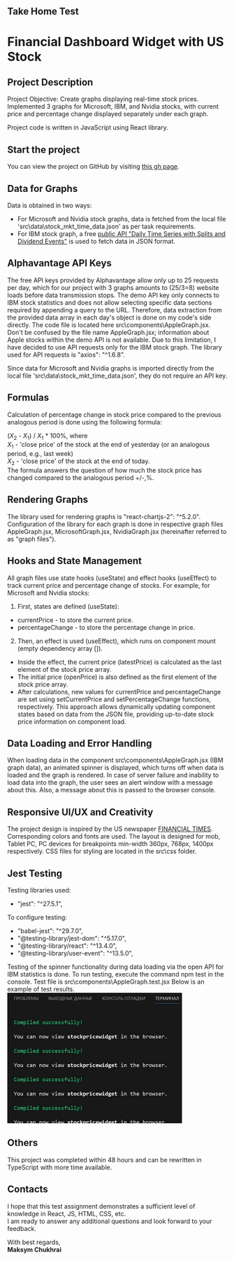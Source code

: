 ## Take Home Test

# Financial Dashboard Widget with US Stock

## Project Description
Project Objective: Create graphs displaying real-time stock prices.
Implemented 3 graphs for Microsoft, IBM, and Nvidia stocks, with current price and percentage change displayed separately under each graph.

Project code is written in JavaScript using React library.

## Start the project
You can view the project on GitHub by visiting [this gh page](https://maksymchukhrai.github.io/Dashboard-Widget/).

## Data for Graphs
Data is obtained in two ways:
- For Microsoft and Nvidia stock graphs, data is fetched from the local file 'src\data\stock_mkt_time_data.json' as per task requirements.
- For IBM stock graph, a free [public API "Daily Time Series with Splits and Dividend Events"](https://www.alphavantage.co/query?function=TIME_SERIES_DAILY_ADJUSTED&symbol=IBM&outputsize=full&apikey=demo) is used to fetch data in JSON format.

## Alphavantage API Keys
The free API keys provided by Alphavantage allow only up to 25 requests per day, which for our project with 3 graphs amounts to (25/3=8) website loads before data transmission stops. The demo API key only connects to IBM stock statistics and does not allow selecting specific data sections required by appending a query to the URL. Therefore, data extraction from the provided data array in each day's object is done on my code's side directly. The code file is located here src\components\AppleGraph.jsx. Don't be confused by the file name AppleGraph.jsx; information about Apple stocks within the demo API is not available.
Due to this limitation, I have decided to use API requests only for the IBM stock graph.
The library used for API requests is "axios": "^1.6.8".

Since data for Microsoft and Nvidia graphs is imported directly from the local file 'src\data\stock_mkt_time_data.json', they do not require an API key.

## Formulas
Calculation of percentage change in stock price compared to the previous analogous period is done using the following formula:<br>

($X_2$ - $X_1$) / $X_1$ * 100%, where <br>
$X_1$ - 'close price' of the stock at the end of yesterday (or an analogous period, e.g., last week)<br>
$X_2$ - 'close price' of the stock at the end of today.<br>
The formula answers the question of how much the stock price has changed compared to the analogous period +/-,%.

## Rendering Graphs
The library used for rendering graphs is "react-chartjs-2": "^5.2.0".
Configuration of the library for each graph is done in respective graph files AppleGraph.jsx, MicrosoftGraph.jsx, NvidiaGraph.jsx (hereinafter referred to as "graph files").

## Hooks and State Management
All graph files use state hooks (useState) and effect hooks (useEffect) to track current price and percentage change of stocks.
For example, for Microsoft and Nvidia stocks:
1. First, states are defined (useState):
- currentPrice - to store the current price.
- percentageChange - to store the percentage change in price.
2. Then, an effect is used (useEffect), which runs on component mount (empty dependency array []).
- Inside the effect, the current price (latestPrice) is calculated as the last element of the stock price array.
- The initial price (openPrice) is also defined as the first element of the stock price array.
- After calculations, new values for currentPrice and percentageChange are set using setCurrentPrice and setPercentageChange functions, respectively.
This approach allows dynamically updating component states based on data from the JSON file, providing up-to-date stock price information on component load.

## Data Loading and Error Handling
When loading data in the component src\components\AppleGraph.jsx (IBM graph data), an animated spinner is displayed, which turns off when data is loaded and the graph is rendered.
In case of server failure and inability to load data into the graph, the user sees an alert window with a message about this. Also, a message about this is passed to the browser console.

## Responsive UI/UX and Creativity
The project design is inspired by the US newspaper [FINANCIAL TIMES](https://www.ft.com/). Corresponding colors and fonts are used.
The layout is designed for mob, Tablet PC, PC devices for breakpoints min-width 360px, 768px, 1400px respectively.
CSS files for styling are located in the src\css folder.

## Jest Testing
Testing libraries used:
- "jest": "^27.5.1",

To configure testing:
- "babel-jest": "^29.7.0",
- "@testing-library/jest-dom": "^5.17.0",
- "@testing-library/react": "^13.4.0",
- "@testing-library/user-event": "^13.5.0",

Testing of the spinner functionality during data loading via the open API for IBM statistics is done. To run testing, execute the command npm test in the console. Test file is src\components\AppleGraph.test.jsx
Below is an example of test results. <br>
![](/src/img/Spinner-test.jpg)

## Others
This project was completed within 48 hours and can be rewritten in TypeScript with more time available.

## Contacts
I hope that this test assignment demonstrates a sufficient level of knowledge in React, JS, HTML, CSS, etc.<br>
I am ready to answer any additional questions and look forward to your feedback.

With best regards,<br>
**Maksym Chukhrai**
